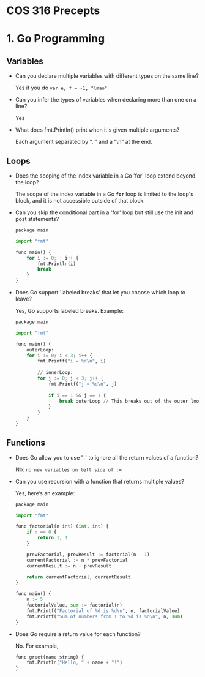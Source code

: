 # COS 316 Precepts

# 1. Go Programming

## Variables

- Can you declare multiple variables with different types on the same line?
    
    Yes if you do `var e, f = -1, "lmao"`
    
- Can you infer the types of variables when declaring more than one on a line?
    
    Yes
    
- What does fmt.Println() print when it's given multiple arguments?
    
    Each argument separated by “, ” and a “\n” at the end.
    

## Loops

- Does the scoping of the index variable in a Go 'for' loop extend beyond the loop?
    
    The scope of the index variable in a Go **`for`** loop is limited to the loop's block, and it is not accessible outside of that block.
    
- Can you skip the conditional part in a 'for' loop but still use the init and post statements?
    
    ```python
    package main
    
    import "fmt"
    
    func main() {
    	for i := 0; ; i++ {
    		fmt.Println(i)
    		break
    	}
    }
    ```
    
- Does Go support 'labeled breaks' that let you choose which loop to leave?
    
    Yes, Go supports labeled breaks. Example:
    
    ```python
    package main
    
    import "fmt"
    
    func main() {
        outerLoop:
        for i := 0; i < 3; i++ {
            fmt.Printf("i = %d\n", i)
            
            // innerLoop:
            for j := 0; j < 3; j++ {
                fmt.Printf("j = %d\n", j)
                
                if i == 1 && j == 1 {
                    break outerLoop // This breaks out of the outer loop
                }
            }
        }
    }
    ```
    

## Functions

- Does Go allow you to use '_' to ignore all the return values of a function?
    
    No: `no new variables on left side of :=`
    
- Can you use recursion with a function that returns multiple values?
    
    Yes, here’s an example:
    
    ```python
    package main
    
    import "fmt"
    
    func factorial(n int) (int, int) {
        if n == 0 {
            return 1, 1
        }
    
        prevFactorial, prevResult := factorial(n - 1)
        currentFactorial := n * prevFactorial
        currentResult := n + prevResult
    
        return currentFactorial, currentResult
    }
    
    func main() {
        n := 5
        factorialValue, sum := factorial(n)
        fmt.Printf("Factorial of %d is %d\n", n, factorialValue)
        fmt.Printf("Sum of numbers from 1 to %d is %d\n", n, sum)
    }
    ```
    
- Does Go require a return value for each function?
    
    No. For example,
    
    ```python
    func greet(name string) {
        fmt.Println("Hello, " + name + "!")
    }
    ```